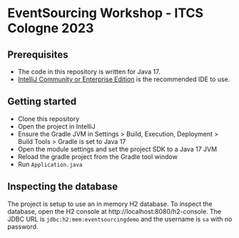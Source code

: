# EventSourcing Workshop - ITCS Cologne 2023

## Prerequisites

- The code in this repository is written for Java 17.
- [IntelliJ Community or Enterprise Edition](https://www.jetbrains.com/idea/download/) is the recommended IDE to use.

## Getting started

- Clone this repository
- Open the project in IntelliJ
- Ensure the Gradle JVM in Settings > Build, Execution, Deployment > Build Tools > Gradle is set to Java 17
- Open the module settings and set the project SDK to a Java 17 JVM
- Reload the gradle project from the Gradle tool window
- Run `Application.java`

## Inspecting the database

The project is setup to use an in memory H2 database. To inspect the database, open the H2 console at http://localhost:8080/h2-console. 
The JDBC URL is `jdbc:h2:mem:eventsourcingdemo` and the username is `sa` with no password.